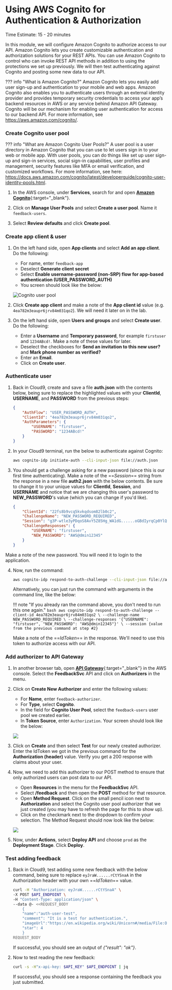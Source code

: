 # Using AWS Cognito for Authentication & Authorization
Time Estimate: 15 - 20 minutes  

In this module, we will configure Amazon Cognito to authorize access to our API. Amazon Cognito lets you create customizable authentication and authorization solutions for your REST APIs. You can use Amazon Cognito to control who can invoke REST API methods in addition to using the protections we set up previously. We will then test authenticating against Cognito and posting some new data to our API.

??? info "What is Amazon Cognito?"
    Amazon Cognito lets you easily add user sign-up and authentication to your mobile and web apps. Amazon Cognito also enables you to authenticate users through an external identity provider and provides temporary security credentials to access your app’s backend resources in AWS or any service behind Amazon API Gateway. Cognito will be our mechanism for enabling user authentication for access to our backend API. For more information, see https://aws.amazon.com/cognito/. 

### Create Cognito user pool

??? info "What are Amazon Cognito User Pools?"
    A user pool is a user directory in Amazon Cognito that you can use to let users sign in to your web or mobile app. With user pools, you can do things like set up user sign-up and sign-in services, social sign-in capabilities, user profiles and management, security features like MFA or email verification, and customized workflows. For more information, see here: https://docs.aws.amazon.com/cognito/latest/developerguide/cognito-user-identity-pools.html.  

1. In the AWS console, under **Services**, search for and open [**Amazon Cognito**](https://console.aws.amazon.com/cognito/home "AWS Cognito"){:target="_blank"}.

2. Click on **Manage User Pools** and select **Create a user pool**. Name it
   ```feedback-users```.

3. Select **Review defaults** and click **Create pool**.

### Create app client & user

1. On the left hand side, open **App clients** and select **Add an app
   client**. Do the following:
    - For name, enter ```feedback-app```
    - Deselect **Generate client secret**
    - Select **Enable username-password (non-SRP) flow for app-based authentication (USER_PASSWORD_AUTH)**
    - You screen should look like the below:

    ![Cognito user pool](../screenshots/screen4.png)

2. Click **Create app client** and make a note of the **App client id** value
   (e.g. ```4ea782m3eaupr6jrv84m031qo2```). We will need it later on in the lab.

3. On the left hand side, open **Users and groups** and select **Create user**. Do the following:
    - Enter a **Username** and **Temporary password**, for example ```firstuser``` and ```1234ABcd!```. Make a note of these values for later.
    - Deselect the checkboxes for **Send an invitation to this new user?** and **Mark phone number as verified?**
    - Enter an **Email**.
    - Click on **Create user**.

### Authenticate user

1. Back in Cloud9, create and save a file __auth.json__ with the contents below, being sure to replace the highlighted values with your __ClientId__, __USERNAME__, and __PASSWORD__ from the previous steps:

    ```json hl_lines="3 5 6"
    {
        "AuthFlow": "USER_PASSWORD_AUTH",
        "ClientId": "4ea782m3eaupr6jrv84m031qo2",
        "AuthParameters": {
            "USERNAME": "firstuser",
            "PASSWORD": "1234ABcd!"
        }
    }
    ```

2. In your Cloud9 terminal, run the below to authenticate against Cognito:

    ```bash
    aws cognito-idp initiate-auth --cli-input-json file://auth.json
    ```

3. You should get a challenge asking for a new password (since this is our first time authenticating). Make a note of the ==*Session*== string from the response in a new file __auth2.json__ with the below contents. Be sure to change it to your unique values for __ClientId__, __Session__, and __USERNAME__ and notice that we are changing this user's password to **NEW_PASSWORD**'s value (which you can change if you'd like).

    ```json hl_lines="2 4 6"
    {
        "ClientId": "22fs8b9vcq5kvkqdsom82lb0c2",
        "ChallengeName": "NEW_PASSWORD_REQUIRED",
        "Session": "g3P-wtle3yPDqoS8AvY5Z85Hg_WA1dG......oGBdIyrqCp0YlQz_p1Iw",
        "ChallengeResponses": {
            "USERNAME": "firstuser",
            "NEW_PASSWORD": "AWS@dmin12345"
        }
    }
    ```
Make a note of the new password. You will need it to login to the application.

4. Now, run the command:

    ```bash
    aws cognito-idp respond-to-auth-challenge --cli-input-json file://auth2.json
    ```

    Alternatively, you can just run the command with arguments in the command line, like the below:

    !!! note "If you already ran the command above, you don't need to run this one again."
        ```bash
        aws cognito-idp respond-to-auth-challenge --client-id 4ea782m3eaupr6jrv84m031qo2 \
        --challenge-name NEW_PASSWORD_REQUIRED \
        --challenge-responses '{"USERNAME": "firstuser", "NEW_PASSWORD": "AWS@dmin12345"}' \
        --session {value from the previous command at step #2}
        ```

    Make a note of the ==*IdToken*== in the response. We'll need to use this token to authorize access with our API.

### Add authorizer to API Gateway

1. In another browser tab, open [**API Gateway**](https://console.aws.amazon.com/apigateway/home "API Gateway"){:target="_blank"} in the AWS console. Select the __FeedbackSvc__ API and click on **Authorizers** in the menu. 

2. Click on **Create New Authorizer** and enter the following values:
    - For **Name**, enter ```feedback-authorizer```.
    - For **Type**, select **Cognito**. 
    - In the field for **Cognito User Pool**, select the `feedback-users` user pool we created earlier. 
    - In **Token Source**, enter ```Authorization```. Your screen should look like the below:

    ![](../screenshots/screen7.PNG)

3. Click on **Create** and then select __Test__ for our newly created authorizer. Enter the IdToken we got in the previous command for the **Authorization (header)** value. Verify you get a 200 response with claims about your user.

4. Now, we need to add this authorizer to our POST method to ensure that only authorized users can post data to our API.
    - Open **Resources** in the menu for the **FeedbackSvc** API. 
    - Select **/feedback** and then open the **POST** method for that resource. 
    - Open **Method Request**. Click on the small pencil icon next to **Authorization** and select the Cognito user pool authorizer that we just created (you may have to refresh the page for this to show up). 
    - Click on the checkmark next to the dropdown to confirm your selection. The Method Request should now look like the below:
    
    ![](../screenshots/screen8.PNG)

5. Now, under **Actions**, select **Deploy API** and choose `prod` as the **Deployment Stage**. Click **Deploy**.

### Test adding feedback

1. Back in Cloud9, test adding some new feedback with the below command, being sure to replace ```eyJraW......rCtYSnaA``` in the Authorization header with your own ==*IdToken*== value.

    ```bash hl_lines="1"
    curl -H "Authorization: eyJraW......rCtYSnaA" \
    -X POST $API_ENDPOINT \
    -H "Content-Type: application/json" \
    --data @- <<REQUEST_BODY
        {  
        "name":"auth-user-test",
        "comment": "It is a test for authentication.",
        "imageUrl":"https://en.wikipedia.org/wiki/Unicorn#/media/File:Oftheunicorn.jpg",
        "star": 4
        }
    REQUEST_BODY
    ```
    If successful, you should see an output of _{"result": "ok"}_.

2. Now to test reading the new feedback:

    ```bash
    curl -s -H"x-api-key: $API_KEY" $API_ENDPOINT | jq
    ```

    If successful, you should see a response containing the feedback you just submitted.
